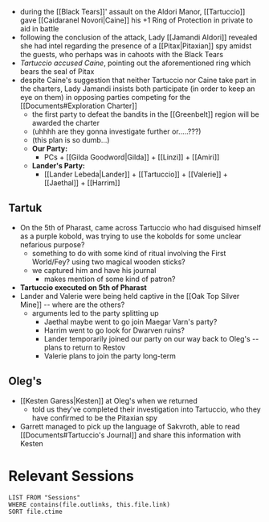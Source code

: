  - during the [[Black Tears]]' assault on the Aldori Manor, [[Tartuccio]] gave [[Caidaranel Novori|Caine]] his +1 Ring of Protection in private to aid in battle
 - following the conclusion of the attack, Lady [[Jamandi Aldori]] revealed she had intel regarding the presence of a [[Pitax|Pitaxian]] spy amidst the guests, who perhaps was in cahoots with the Black Tears
 - *Tartuccio accused Caine*, pointing out the aforementioned ring which bears the seal of Pitax
 - despite Caine's suggestion that neither Tartuccio nor Caine take part in the charters, Lady Jamandi insists both participate (in order to keep an eye on them) in opposing parties competing for the [[Documents#Exploration Charter]]
	 - the first party to defeat the bandits in the [[Greenbelt]] region will be awarded the charter
	 - (uhhhh are they gonna investigate further or.....???)
	 - (this plan is so dumb...)
	 - **Our Party:**
		 - PCs + [[Gilda Goodword|Gilda]] + [[Linzi]] + [[Amiri]]
	 - **Lander's Party:**
		 - [[Lander Lebeda|Lander]] + [[Tartuccio]] + [[Valerie]] + [[Jaethal]] + [[Harrim]]

## Tartuk
- On the 5th of Pharast, came across Tartuccio who had disguised himself as a purple kobold, was trying to use the kobolds for some unclear nefarious purpose?
	- something to do with some kind of ritual involving the First World/Fey? using two magical wooden sticks?
	- we captured him and have his journal
		- makes mention of some kind of patron?
- **Tartuccio executed on 5th of Pharast**
- Lander and Valerie were being held captive in the [[Oak Top Silver Mine]] -- where are the others?
	- arguments led to the party splitting up
		- Jaethal maybe went to go join Maegar Varn's party?
		- Harrim went to go look for Dwarven ruins?
		- Lander temporarily joined our party on our way back to Oleg's -- plans to return to Restov
		- Valerie plans to join the party long-term

## Oleg's
- [[Kesten Garess|Kesten]] at Oleg's when we returned
	- told us they've completed their investigation into Tartuccio, who they have confirmed to be the Pitaxian spy
- Garrett managed to pick up the language of Sakvroth, able to read [[Documents#Tartuccio's Journal]] and share this information with Kesten

# Relevant Sessions
```dataview
LIST FROM "Sessions"
WHERE contains(file.outlinks, this.file.link)
SORT file.ctime
```